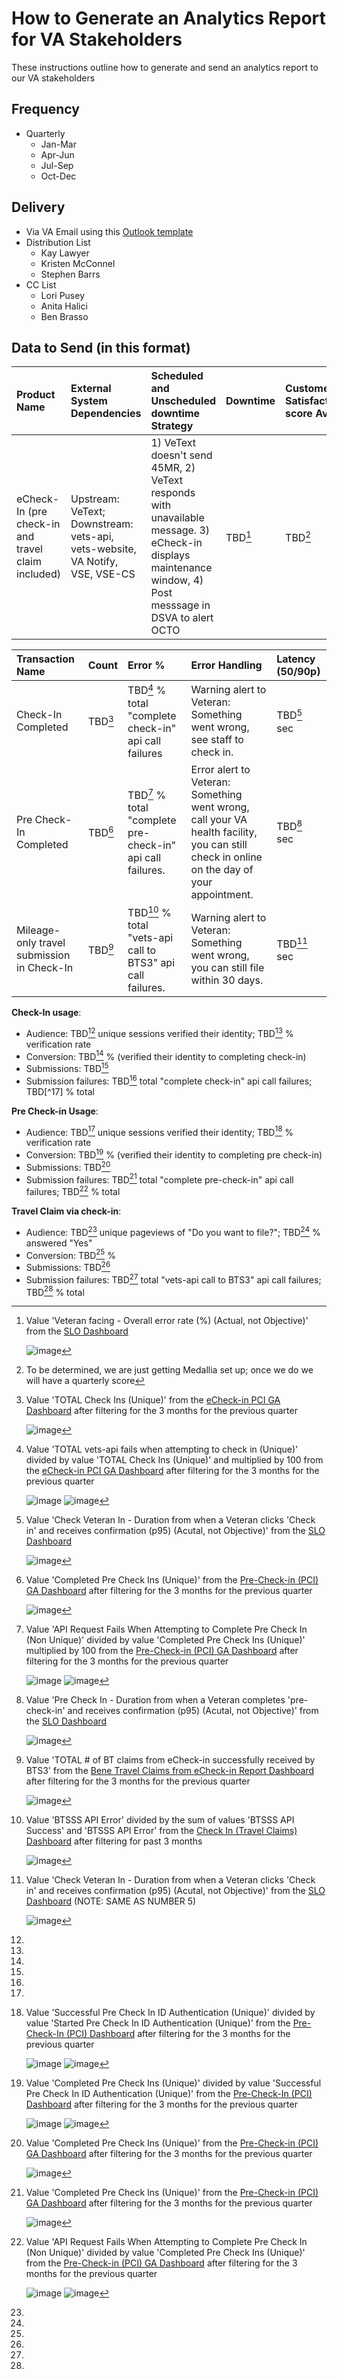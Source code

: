 # How to Generate an Analytics Report for VA Stakeholders

These instructions outline how to generate and send an analytics report to our VA stakeholders

## Frequency
- Quarterly
    - Jan-Mar
    - Apr-Jun
    - Jul-Sep
    - Oct-Dec
 
## Delivery
- Via VA Email using this [Outlook template]()
- Distribution List
  - Kay Lawyer
  - Kristen McConnel
  - Stephen Barrs
- CC List
  - Lori Pusey
  - Anita Halici
  - Ben Brasso

## Data to Send (in this format)

| Product Name | External System Dependencies | Scheduled and Unscheduled downtime Strategy | Downtime  | Customer Satisfaction score Avg |
|:------------|:---------------------|:----------------------|:---------------------|:--------------------|
| eCheck-In (pre check-in and travel claim included) | Upstream: VeText; Downstream: vets-api, vets-website, VA Notify, VSE, VSE-CS | 1) VeText doesn't send 45MR, 2) VeText responds with unavailable message. 3) eCheck-in displays maintenance window, 4) Post messsage in DSVA to alert OCTO | TBD[^1] | TBD[^2] |


| Transaction Name  | Count  | Error %  | Error Handling   | Latency (50/90p)  |
|:------------|:---------------------|:----------------------|:---------------------|:--------------------|
| Check-In Completed | TBD[^3] | TBD[^4] % total "complete check-in" api call failures | Warning alert to Veteran: Something went wrong, see staff to check in. | TBD[^5] sec |
| Pre Check-In Completed | TBD[^6] | TBD[^7] % total "complete pre-check-in" api call failures. | Error alert to Veteran: Something went wrong, call your VA health facility, you can still check in online on the day of your appointment.	| TBD[^8] sec
| Mileage-only travel submission in Check-In | TBD[^9] | TBD[^10] % total "vets-api call to BTS3" api call failures. |	Warning alert to Veteran: Something went wrong, you can still file within 30 days. | TBD[^11] sec

**Check-In usage**:
- Audience: TBD[^12] unique sessions verified their identity; TBD[^13] % verification rate
- Conversion: TBD[^14] % (verified their identity to completing check-in)
- Submissions: TBD[^15]
- Submission failures: TBD[^16] total "complete check-in" api call failures; TBD[^17] % total

**Pre Check-in Usage**:
- Audience: TBD[^18] unique sessions verified their identity; TBD[^19] % verification rate
- Conversion: TBD[^20] % (verified their identity to completing pre check-in)
- Submissions: TBD[^21]
- Submission failures: TBD[^22] total "complete pre-check-in" api call failures; TBD[^23] % total
 
**Travel Claim via check-in**:
- Audience: TBD[^24] unique pageviews of "Do you want to file?"; TBD[^25] % answered "Yes"
- Conversion: TBD[^26] %
- Submissions: TBD[^27]
- Submission failures: TBD[^28] total "vets-api call to BTS3" api call failures; TBD[^29] % total

[^1]: Value 'Veteran facing - Overall error rate (%) (Actual, not Objective)' from the [SLO Dashboard](https://app.ddog-gov.com/sb/afc0766e-74a2-11ec-a15a-da7ad0900007-f07231c7d8d7f3accba69b77ccf16410?refresh_mode=sliding&from_ts=1709658513005&to_ts=1712250513005&live=true) 

    ![image](https://github.com/department-of-veterans-affairs/va.gov-team/assets/86678742/f4ed9d68-a6f8-4e40-a372-5a41746e47eb)

[^2]: To be determined, we are just getting Medallia set up; once we do we will have a quarterly score

[^3]: Value 'TOTAL Check Ins (Unique)' from the [eCheck-in PCI GA Dashboard](https://analytics.google.com/analytics/web/#/dashboard/1iHzB1FJTq6wHfngzN0LQg/a50123418w177519031p176188361/_u.date00=20240101&_u.date01=20240325/)
after filtering for the 3 months for the previous quarter 

    ![image](https://github.com/department-of-veterans-affairs/va.gov-team/assets/86678742/427ba82e-a468-4960-be0b-3daebd3adee0)

[^4]: Value 'TOTAL vets-api fails when attempting to check in (Unique)' divided by value 'TOTAL Check Ins (Unique)' and multiplied by 100 from the [eCheck-in PCI GA Dashboard](https://analytics.google.com/analytics/web/#/dashboard/1iHzB1FJTq6wHfngzN0LQg/a50123418w177519031p176188361/_u.date00=20240101&_u.date01=20240325/) after filtering for the 3 months for the previous quarter 

    ![image](https://github.com/department-of-veterans-affairs/va.gov-team/assets/86678742/79964c1b-8249-491f-94be-ec14bc6106cd)
    ![image](https://github.com/department-of-veterans-affairs/va.gov-team/assets/86678742/62365763-c25f-4e15-9a92-a2ad9e045d56)

[^5]: Value 'Check Veteran In - Duration from when a Veteran clicks 'Check in' and receives confirmation (p95) (Acutal, not Objective)' from the [SLO Dashboard](https://app.ddog-gov.com/sb/afc0766e-74a2-11ec-a15a-da7ad0900007-f07231c7d8d7f3accba69b77ccf16410?refresh_mode=sliding&from_ts=1709658513005&to_ts=1712250513005&live=true) 

    ![image](https://github.com/department-of-veterans-affairs/va.gov-team/assets/86678742/d705901a-9ce4-461e-bf1c-b3b8bcaf7998)

[^6]: Value 'Completed Pre Check Ins (Unique)' from the [Pre-Check-in (PCI) GA Dashboard](https://analytics.google.com/analytics/web/#/dashboard/DgeEvA4JTruKLAW444xXOg/a50123418w177519031p176188361/_u.date00=20240101&_u.date01=20240325/)
after filtering for the 3 months for the previous quarter 

    ![image](https://github.com/department-of-veterans-affairs/va.gov-team/assets/86678742/38e5adac-9664-49a3-8bb0-8b4d9660acf0)
    
[^7]: Value 'API Request Fails When Attempting to Complete Pre Check In (Non Unique)' divided by value 'Completed Pre Check Ins (Unique)' multiplied by 100 from the [Pre-Check-in (PCI) GA Dashboard](https://analytics.google.com/analytics/web/#/dashboard/DgeEvA4JTruKLAW444xXOg/a50123418w177519031p176188361/_u.date00=20240101&_u.date01=20240325/) after filtering for the 3 months for the previous quarter 

    ![image](https://github.com/department-of-veterans-affairs/va.gov-team/assets/86678742/0c15cd8c-3846-4fe5-8dd9-2afdf83d733f)
    ![image](https://github.com/department-of-veterans-affairs/va.gov-team/assets/86678742/d3fb7ed8-04c4-4c9c-bd45-db942f1ab8d1)

[^8]: Value 'Pre Check In - Duration from when a Veteran completes 'pre-check-in' and receives confirmation (p95) (Acutal, not Objective)' from the [SLO Dashboard](https://app.ddog-gov.com/sb/afc0766e-74a2-11ec-a15a-da7ad0900007-f07231c7d8d7f3accba69b77ccf16410?refresh_mode=sliding&from_ts=1709658513005&to_ts=1712250513005&live=true)

    ![image](https://github.com/department-of-veterans-affairs/va.gov-team/assets/86678742/845ea205-e39d-4deb-b99e-8c4c1789346b)

[^9]: Value 'TOTAL # of BT claims from eCheck-in successfully received by BTS3' from the [Bene Travel Claims from eCheck-in Report Dashboard](https://analytics.google.com/analytics/web/#/dashboard/-LnfQTl3ShO8HbLIPQ7ZEQ/a50123418w177519031p176188361/_u.date00=20240101&_u.date01=20240325/) after filtering for the 3 months for the previous quarter

    ![image](https://github.com/department-of-veterans-affairs/va.gov-team/assets/86678742/c05b9c95-b446-45fa-8abb-aecf7596d932)

[^10]: Value 'BTSSS API Error' divided by the sum of values 'BTSSS API Success' and 'BTSSS API Error' from the [Check In (Travel Claims) Dashboard](https://app.ddog-gov.com/sb/f327ad72-c02a-11ec-a50a-da7ad0900007-3a95d2603bfb8826abb8aa81a04efd03?fromUser=true&refresh_mode=sliding&tpl_var_env%5B0%5D=eks-prod&from_ts=1704477923003&to_ts=1712253923003&live=true) after filtering for past 3 months

    ![image](https://github.com/department-of-veterans-affairs/va.gov-team/assets/86678742/3ad93ce9-885d-40c2-8f5b-c282782080bb)

[^11]: Value 'Check Veteran In - Duration from when a Veteran clicks 'Check in' and receives confirmation (p95) (Acutal, not Objective)' from the [SLO Dashboard](https://app.ddog-gov.com/sb/afc0766e-74a2-11ec-a15a-da7ad0900007-f07231c7d8d7f3accba69b77ccf16410?refresh_mode=sliding&from_ts=1709658513005&to_ts=1712250513005&live=true) (NOTE: SAME AS NUMBER 5)

    ![image](https://github.com/department-of-veterans-affairs/va.gov-team/assets/86678742/d705901a-9ce4-461e-bf1c-b3b8bcaf7998)

[^12]:
[^13]:
[^14]:
[^15]:
[^16]:
[^18]:
    
[^18]: Value 'Successful Pre Check In ID Authentication (Unique)' from the [Pre-Check-In (PCI) Dashboard](https://analytics.google.com/analytics/web/#/dashboard/DgeEvA4JTruKLAW444xXOg/a50123418w177519031p176188361/_u.date00=20240101&_u.date01=20240325/) after filtering for the 3 months for the previous quarter

    ![image](https://github.com/department-of-veterans-affairs/va.gov-team/assets/86678742/2e4da988-fb38-4e39-a7e0-2c1d2cfa29c7)

[^19]: Value 'Successful Pre Check In ID Authentication (Unique)' divided by value 'Started Pre Check In ID Authentication (Unique)' from the [Pre-Check-In (PCI) Dashboard](https://analytics.google.com/analytics/web/#/dashboard/DgeEvA4JTruKLAW444xXOg/a50123418w177519031p176188361/_u.date00=20240101&_u.date01=20240325/) after filtering for the 3 months for the previous quarter

    ![image](https://github.com/department-of-veterans-affairs/va.gov-team/assets/86678742/ddbffe1b-48fd-4fb1-8b4d-3ceb2067a3db)
    ![image](https://github.com/department-of-veterans-affairs/va.gov-team/assets/86678742/c81e6eaf-1df8-4b32-8b90-5d090654cb80)

[^20]: Value 'Completed Pre Check Ins (Unique)' divided by value 'Successful Pre Check In ID Authentication (Unique)' from the [Pre-Check-In (PCI) Dashboard](https://analytics.google.com/analytics/web/#/dashboard/DgeEvA4JTruKLAW444xXOg/a50123418w177519031p176188361/_u.date00=20240101&_u.date01=20240325/) after filtering for the 3 months for the previous quarter

    ![image](https://github.com/department-of-veterans-affairs/va.gov-team/assets/86678742/cf85cc88-7580-484a-b0b9-acba81451d8e)
    ![image](https://github.com/department-of-veterans-affairs/va.gov-team/assets/86678742/dddccc5b-2790-4c8b-b25f-7e0db8fd2e81)

[^21]: Value 'Completed Pre Check Ins (Unique)' from the [Pre-Check-in (PCI) GA Dashboard](https://analytics.google.com/analytics/web/#/dashboard/DgeEvA4JTruKLAW444xXOg/a50123418w177519031p176188361/_u.date00=20240101&_u.date01=20240325/)
after filtering for the 3 months for the previous quarter 

    ![image](https://github.com/department-of-veterans-affairs/va.gov-team/assets/86678742/38e5adac-9664-49a3-8bb0-8b4d9660acf0)
    
[^22]: Value 'Completed Pre Check Ins (Unique)' from the [Pre-Check-in (PCI) GA Dashboard](https://analytics.google.com/analytics/web/#/dashboard/DgeEvA4JTruKLAW444xXOg/a50123418w177519031p176188361/_u.date00=20240101&_u.date01=20240325/) after filtering for the 3 months for the previous quarter 

    ![image](https://github.com/department-of-veterans-affairs/va.gov-team/assets/86678742/0c15cd8c-3846-4fe5-8dd9-2afdf83d733f)    

[^23]: Value 'API Request Fails When Attempting to Complete Pre Check In (Non Unique)' divided by value 'Completed Pre Check Ins (Unique)' from the [Pre-Check-in (PCI) GA Dashboard](https://analytics.google.com/analytics/web/#/dashboard/DgeEvA4JTruKLAW444xXOg/a50123418w177519031p176188361/_u.date00=20240101&_u.date01=20240325/) after filtering for the 3 months for the previous quarter 

    ![image](https://github.com/department-of-veterans-affairs/va.gov-team/assets/86678742/0c15cd8c-3846-4fe5-8dd9-2afdf83d733f)
    ![image](https://github.com/department-of-veterans-affairs/va.gov-team/assets/86678742/d3fb7ed8-04c4-4c9c-bd45-db942f1ab8d1)
    
[^24]:
[^25]:
[^26]:
[^27]:
[^28]:
[^29]:
